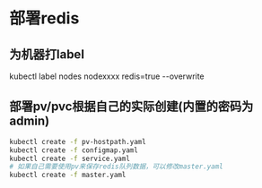 # 部署redis

## 为机器打label
kubectl label nodes nodexxxx redis=true --overwrite

## 部署pv/pvc根据自己的实际创建(内置的密码为admin)
```bash
kubectl create -f pv-hostpath.yaml  
kubectl create -f configmap.yaml
kubectl create -f service.yaml
# 如果自己需要使用pv来保存redis队列数据，可以修改master.yaml
kubectl create -f master.yaml  
```





